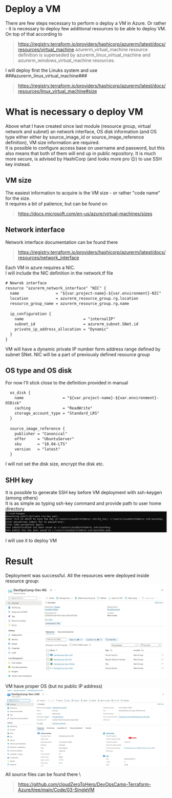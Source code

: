 # Deploy a VM

There are few steps necessary to perform o deploy a VM in Azure. Or rather - it is necessary to deploy few additional resources to be able to deploy VM. \
On top of that according to 
> https://registry.terraform.io/providers/hashicorp/azurerm/latest/docs/resources/virtual_machine
azurerm_virtual_machine resource definition is superseded by azurerm_linux_virtual_machine and azurerm_windows_virtual_machine resources. 

I will deploy first the Linuks system and use ###azurerm_linux_virtual_machine###
> https://registry.terraform.io/providers/hashicorp/azurerm/latest/docs/resources/linux_virtual_machine#size

# What is necessary o deploy VM

Above what I have created since last module (resource group, virtual network and subnet) an 
network interface, OS disk information (and OS type either either by source_image_id or source_image_reference definition), 
VM size information are required. \
It is possible to configure access base on username and password, but this also means that both of them will end up in public repository. It is much more secure, is advised by HashiCorp (and looks more pro :wink:) to use SSH key instead. 

## VM size

The easiest information to acquire is the VM size - or rather "code name" for the size. \
It requires a bit of patience, but can be found on 
> https://docs.microsoft.com/en-us/azure/virtual-machines/sizes


## Network interface

Network interface documentation can be found there 
> https://registry.terraform.io/providers/hashicorp/azurerm/latest/docs/resources/network_interface

Each VM in azure requires a NIC. \
I will include the NIC definition in the network.tf file 
``` hcl
# Newrok interface
resource "azurerm_network_interface" "NIC" {
  name                = "${var.project-name}-${var.environment}-NIC"
  location            = azurerm_resource_group.rg.location
  resource_group_name = azurerm_resource_group.rg.name

  ip_configuration {
    name                          = "internalIP"
    subnet_id                     = azurerm_subnet.SNet.id
    private_ip_address_allocation = "Dynamic"
  }
}
```
VM will have a dynamic private IP number form address range defined by subnet SNet. NIC will be a part of previously defined resource group

## OS type and OS disk

For now I'll stick close to the definition provided in manual
``` hcl
  os_disk {
    name                 = "${var.project-name}-${var.environment}-OSDisk"
    caching              = "ReadWrite"
    storage_account_type = "Standard_LRS"
  }

  source_image_reference {
    publisher = "Canonical"
    offer     = "UbuntuServer"
    sku       = "18.04-LTS"
    version   = "latest"
  }
```
I will not set the disk size, encrypt the disk etc.

## SHH key

It is possible to generate SSH key before VM deployment with ssh-keygen (among others)\
It is as simple as typing ssh-key command and provide path to user home directory\
![ssh-keygen](./images/03-ssh-keygen.jpg)

I will use it to deploy VM

# Result

Deployment was successful. All the resources were deployed inside resource group:
![resource group](./images/03-rg.jpg)

VM have proper OS (but no public IP address)
![Linuks VM](./images/03-LVM.jpg)


All source files can be found there \
> https://github.com/cloudZeroToHero/DevOpsCamp-Terraform-Azure/tree/main/Code/03-SingleVM